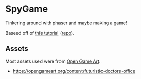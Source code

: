 # SpyGame

Tinkering around with phaser and maybe making a game!

Baseed off of [this tutorial](https://spin.atomicobject.com/2019/07/13/phaser-3-typescript-tutorial/) ([repo](https://github.com/josephmbustamante/phaser3-typescript-starter-kit)).

## Assets

Most assets used were from [Open Game Art](opengameart.org).

- https://opengameart.org/content/futuristic-doctors-office
